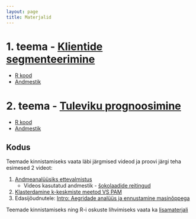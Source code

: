 ```yaml
---
layout: page
title: Materjalid
---
```



# 1. teema - [Klientide segmenteerimine](teema1)

* [R kood](https://raw.githubusercontent.com/Rkursus/andmeanalyytik/master/_teema1/teema1_r_kood.R)
* [Andmestik](https://raw.githubusercontent.com/Rkursus/andmeanalyytik/master/data/jaemyyk.xlsx)
	
# 2. teema - [Tuleviku prognoosimine](teema2)
	
* [R kood](https://raw.githubusercontent.com/Rkursus/andmeanalyytik/master/_teema2/teema2_r_kood.R)
* [Andmestik](https://raw.githubusercontent.com/Rkursus/andmeanalyytik/master/data/reisijaid.RData)


## Kodus

Teemade kinnistamiseks vaata läbi järgmised videod ja proovi järgi teha esimesed 2 videot:

1. [Andmeanalüüsiks ettevalmistus](https://www.youtube.com/watch?v=zVImIQuqjQ0)
	* Videos kasutatud andmestik - [šokolaadide reitingud](https://raw.githubusercontent.com/Rkursus/andmeanalyytik/master/data/flavors_of_cacao.csv)
1. [Klasterdamine k-keskmiste meetod VS PAM](https://www.youtube.com/watch?v=KtRLF6rAkyo)
1. Edasijõudnutele: [Intro: Aegridade analüüs ja ennustamine masinõppega](https://www.youtube.com/watch?v=AvG7czmeQfs)


Teemade kinnistamiseks ning R-i oskuste lihvimiseks vaata ka [lisamaterjali](lisamaterjal)

